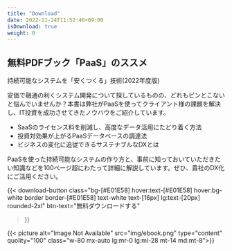 ```yaml
---
title: "Download"
date: 2022-11-24T11:52:46+09:00
isDownload: true
weight: 0
---
```


<div class="md:mx-0 py-20 pd:my-36 px-4 md:pr-0 md:pl-12 lg:pl-28 bg-white">
  <h2 class="text-2xl md:text-4xl font-bold mb-4">無料PDFブック「PaaS」のススメ</h2>
  <p class="text-lg font-bold">持続可能なシステムを「安くつくる」技術(2022年度版)</p>

<div class="flex flex-col md:flex-row md:gap-8 lg:gap-0">
  <div class="md:w-2/3 lg:w-[540px]">
  <P class="mt-12">安価で融通の利くシステム開発について探しているものの、どれもピンとこないと悩んでいませんか？本書は弊社がPaaSを使ってクライアント様の課題を解決し、IT投資を成功させてきたノウハウをご紹介しています。</p>

  <ul class="my-8 list-disc ml-6">
    <li class="mb-2">SaaSのライセンス料を削減し、高度なデータ活用にたどり着く方法</li>
    <li class="mb-2">投資対効果が上がるPaaSデータベースの調達法</li>
    <li>ビジネスの変化に追従できるサステナブルなDXとは</li>
  </ul>

  <p>PaaSを使った持続可能なシステムの作り方と、事前に知っておいていただきたい知識などを100ページ超にわたって詳細に解説しています。ぜひ、貴社のDX化にご活用ください。</p>


  {{< download-button
      class="bg-[#E01E58] hover:text-[#E01E58] hover:bg-white border border-[#E01E58] text-white text-[16px] lg:text-[20px] rounded-2xl" btn-text="無料ダウンロードする"
  >}}

  </div>
  
  {{< picture alt="Image Not Available" src="img/ebook.png" type="content" quolity="100" class="w-80 mx-auto lg:mr-0 lg:ml-28 mt-14 md:mt-8">}}
</div>

</div>